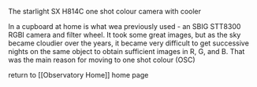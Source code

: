The starlight SX H814C one shot colour camera with cooler

In a cupboard at home is what wea previously used - an SBIG STT8300 RGBI camera and filter wheel. It took some great images, but as the sky became cloudier over the years, it became very difficult to get successive nights on the same object to obtain sufficient images in R, G, and B. That was the main reason for moving to one shot colour (OSC)



return to [[Observatory Home]] home page
